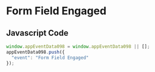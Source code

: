 # Form Field Engaged

### 

## Javascript Code
```js
window.appEventData098 = window.appEventData098 || [];
appEventData098.push({
  "event": "Form Field Engaged"
});
```




